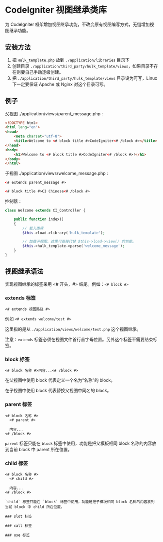 # CodeIgniter 视图继承类库

 为 CodeIgniter 框架增加视图继承功能，不改变原有视图编写方式，无缝增加视图继承功能。

## 安装方法

1. 把 `Hulk_template.php` 放到 `./application/libraries` 目录下
2. 创建目录 `./application/third_party/hulk_template/views`，如果目录不存在则要自己手动逐级创建。
3. 把 `./application/third_party/hulk_template/views` 目录设为可写，Linux 下一定要保证 Apache 或 Nginx 对这个目录可写。

## 例子

父视图 ./application/views/parent_message.php :

```html
<!DOCTYPE html>
<html lang="en">
<head>
    <meta charset="utf-8">
    <title>Welcome to <# block title #>CodeIgniter<# /block #></title>
</head>
<body>
    <h1>Welcome to <# block title #>CodeIgniter<# /block #>!</h1>
</body>
</html>
```

子视图 ./application/views/welcome_message.php :

```html
<# extends parent_message #>

<# block title #>CI Chinese<# /block #>
```

控制器：

```php
class Welcome extends CI_Controller {

    public function index()
    {
        // 载入类库
        $this->load->library('hulk_template');

        // 加载子视图。这里可直接代替 $this->load->view() 的功能。
        $this->hulk_template->parse('welcome_message');
    }
}
```

## 视图继承语法

实现视图继承的标签采用 <# 开头，#> 结尾。例如：`<# block #>`

### extends 标签

```
<# extends 视图路径 #>
```

例如 `<# extends welcome/test #>`

这里指的是从 `./application/views/welcome/test.php` 这个视图继承。

注意：`extends` 标签必须在视图文件首行首字母位置。另外这个标签不需要结束标签。

### block 标签

```
<# block 名称 #>内容...<# /block #>
```

在父视图中使用 block 代表定义一个名为“名称”的 block。

在子视图中使用 block 代表替换父视图中同名的 block。

### parent 标签

```
<# block 名称 #>
  <# parent #>

  内容...
<# /block #>
```

`parent` 标签只能在 `block` 标签中使用，功能是把父模板相同 block 名称的内容放到当前 block 中 parent 所在位置。

### child 标签

```
<# block 名称 #>
  <# child #>

  内容...
<# /block #>

`child` 标签只能在 `block` 标签中使用，功能是把子模板相同 block 名称的内容放到当前 block 中 child 所在位置。

### slot 标签

### call 标签

### use 标签
